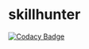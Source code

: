 # skillhunter
[![Codacy Badge](https://api.codacy.com/project/badge/Grade/561706baeb8649f798430f38b6ae4327)](https://app.codacy.com/manual/spyker77/skillhunter?utm_source=github.com&utm_medium=referral&utm_content=spyker77/skillhunter&utm_campaign=Badge_Grade_Dashboard)